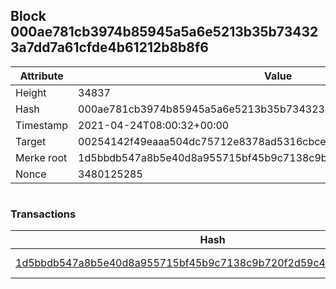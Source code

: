 ## Block 000ae781cb3974b85945a5a6e5213b35b734323a7dd7a61cfde4b61212b8b8f6

Attribute | Value
--- | ---
Height | 34837
Hash | 000ae781cb3974b85945a5a6e5213b35b734323a7dd7a61cfde4b61212b8b8f6
Timestamp | 2021-04-24T08:00:32+00:00
Target | 00254142f49eaaa504dc75712e8378ad5316cbcead634704b3734b6271167cc4
Merke root | 1d5bbdb547a8b5e40d8a955715bf45b9c7138c9b720f2d59c459439b2bfcee3b
Nonce | 3480125285

```

```

### Transactions

Hash | Amount
--- | ---
[1d5bbdb547a8b5e40d8a955715bf45b9c7138c9b720f2d59c459439b2bfcee3b](1d5bbdb547a8b5e40d8a955715bf45b9c7138c9b720f2d59c459439b2bfcee3b.md) | 10.00000000 SKEPTI 
